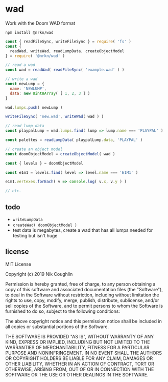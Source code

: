 # wad

Work with the Doom WAD format

`npm install @nrkn/wad`

```javascript
const { readFileSync, writeFileSync } = require( 'fs' )
const {
  readWad, writeWad, readLumpData, createObjectModel
} = require( '@nrkn/wad' )

// read a wad
const wad = readWad( readFileSync( 'example.wad' ) )

// write a wad
const newLump = {
  name: 'NEWLUMP',
  data: new Uint8Array( [ 1, 2, 3 ] )
}

wad.lumps.push( newLump )

writeFileSync( 'new.wad', writeWad( wad ) )

// read lump data
const playpalLump = wad.lumps.find( lump => lump.name === 'PLAYPAL' )

const palettes = readLumpData( playpalLump.data, 'PLAYPAL' )

// create an object model
const doomObjectModel = createObjectModel( wad )

const { levels } = doomObjectModel

const e1m1 = levels.find( level => level.name === 'E1M1' )

e1m1.vertexes.forEach( v => console.log( v.x, v.y ) )

// etc.
```

## todo

- `writeLumpData`
- `createWad( doomObjectModel )`
- test data is megabytes, create a wad that has all lumps needed for testing
  but isn't huge

## license

MIT License

Copyright (c) 2019 Nik Coughlin

Permission is hereby granted, free of charge, to any person obtaining a copy
of this software and associated documentation files (the "Software"), to deal
in the Software without restriction, including without limitation the rights
to use, copy, modify, merge, publish, distribute, sublicense, and/or sell
copies of the Software, and to permit persons to whom the Software is
furnished to do so, subject to the following conditions:

The above copyright notice and this permission notice shall be included in all
copies or substantial portions of the Software.

THE SOFTWARE IS PROVIDED "AS IS", WITHOUT WARRANTY OF ANY KIND, EXPRESS OR
IMPLIED, INCLUDING BUT NOT LIMITED TO THE WARRANTIES OF MERCHANTABILITY,
FITNESS FOR A PARTICULAR PURPOSE AND NONINFRINGEMENT. IN NO EVENT SHALL THE
AUTHORS OR COPYRIGHT HOLDERS BE LIABLE FOR ANY CLAIM, DAMAGES OR OTHER
LIABILITY, WHETHER IN AN ACTION OF CONTRACT, TORT OR OTHERWISE, ARISING FROM,
OUT OF OR IN CONNECTION WITH THE SOFTWARE OR THE USE OR OTHER DEALINGS IN THE
SOFTWARE.